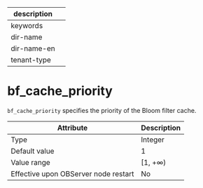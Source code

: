 |description||
|---|---|
|keywords||
|dir-name||
|dir-name-en||
|tenant-type||

# bf_cache_priority


`bf_cache_priority` specifies the priority of the Bloom filter cache.


| **Attribute** | **Description** |
|------------------|----------|
| Type | Integer |
| Default value | 1 |
| Value range | \[1, +∞) |
| Effective upon OBServer node restart | No |




